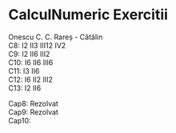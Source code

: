 # CalculNumeric Exercitii

Onescu C. C. Rareș - Cătălin  
C8: I2	II3	III12	IV2  
C9: I2	II6	III2   
C10: I6	II6	III6  
C11: I3	II6  
C12: I6	II2	III2  
C13: I2	II6  


Cap8: Rezolvat
<br>
Cap9: Rezolvat
<br>
Cap10: 


